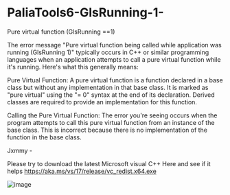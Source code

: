 # PaliaTools6-GlsRunning-1-
Pure virtual function (GlsRunning ==1)

The error message "Pure virtual function being called while application was running (GlsRunning 1)" typically occurs in C++ or similar programming languages when an application attempts to call a pure virtual function while it's running. Here's what this generally means:

Pure Virtual Function: A pure virtual function is a function declared in a base class but without any implementation in that base class. It is marked as "pure virtual" using the "= 0" syntax at the end of its declaration. Derived classes are required to provide an implementation for this function.

Calling the Pure Virtual Function: The error you're seeing occurs when the program attempts to call this pure virtual function from an instance of the base class. This is incorrect because there is no implementation of the function in the base class.

Jxmmy -

Please try to download the latest Microsoft visual C++ Here and see if it helps https://aka.ms/vs/17/release/vc_redist.x64.exe

![image](https://github.com/Popolia/PaliaTools6-GlsRunning-1-/assets/69745473/f0921ee1-5622-40a4-9566-8237ded9201a)
